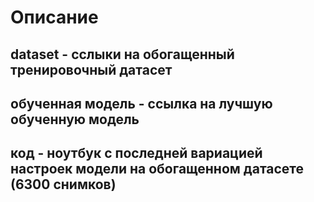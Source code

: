 # Описание

## dataset - сслыки на обогащенный тренировочный датасет
## обученная модель - ссылка на лучшую обученную модель
## код - ноутбук с последней вариацией настроек модели на обогащенном датасете (6300 снимков)
